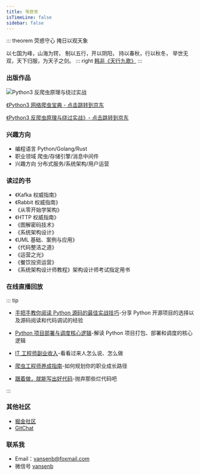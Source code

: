 ```yaml
---
title: 韦世东
isTimeLine: false
sidebar: false
---
```


::: theorem 荧惑守心 掩日以观天象

以七国为峰，山海为锷，
制以五行，开以阴阳，
持以春秋，行以秋冬，
举世无双，天下归服，为天子之剑。
::: right
[韩非《天行九歌》](http://www.xjent.com/100045/)
:::

<CanvasNest color="255,0,0" opacity='1'></CanvasNest>

### 出版作品

![Python3 反爬虫原理与绕过实战](https://img.weishidong.com/double-book.png)

[《Python3 网络爬虫宝典 - 点击跳转到京东](https://item.jd.com/12962196.html)

[《Python3 反爬虫原理与绕过实战》- 点击跳转到京东](https://item.jd.com/12794078.html)

### 兴趣方向

- 编程语言 Python/Golang/Rust
- 职业领域 爬虫/存储引擎/消息中间件
- 兴趣方向 分布式服务/系统架构/用户运营

### 读过的书

- 《Kafka 权威指南》
- 《Rabbit 权威指南》
- 《从零开始学架构》
- 《HTTP 权威指南》
- 《图解密码技术》
- 《系统架构设计》
- 《UML 基础、案例与应用》
- 《代码整洁之道》
- 《运营之光》
- 《餐饮投资运营》
- 《系统架构设计师教程》架构设计师考试指定用书

### 在线直播回放

::: tip
- [手把手教你阅读 Python 源码的最佳实战技巧](https://appycyfaqcq1951.h5.xiaoeknow.com/v1/course/alive/l_5e4e198ca4cc7_JPKcgrs8?type=2&app_id=appycYFaqcq1951&is_redirect=1)-分享 Python 开源项目的选择以及源码阅读和代码调试的经验


- [Python 项目部署与调度核心逻辑](https://bbs.huaweicloud.com/videos/102633)-解读 Python 项目打包、部署和调度的核心逻辑


- [IT 工程师副业收入](https://m.qlchat.com/wechat/page/topic-intro?topicId=2000008222245016&loginType=auth)-看看过来人怎么说、怎么做


- [爬虫工程师养成指南](https://appycyfaqcq1951.h5.xiaoeknow.com/v1/course/alive/l_5e1d837543bfa_D0jGfEsm?type=2&app_id=appycYFaqcq1951&is_redirect=1)-如何规划你的职业成长路径

- [跟着做，就能写出好代码](https://bbs.huaweicloud.com/live/HDZ_live/202103101900.html)-抛弃那些烂代码吧

:::

<link rel="stylesheet" href="https://ico.z01.com/zico.min.css">

### 其他社区

- [掘金社区](https://juejin.im/user/59df53d151882578d30167e6)
- [GitChat](https://gitbook.cn/gitchat/author/5c7e39ad5410817ae3a52176)

### 联系我

- <a class="zi zi_envelopeBold" zico="信封"></a> Email：[vansenb@foxmail.com](mailto:vansenb@foxmail.com)
- <a class="zi zi_tmWeixin" zico="微信"></a> 微信号 [vansenb]()
